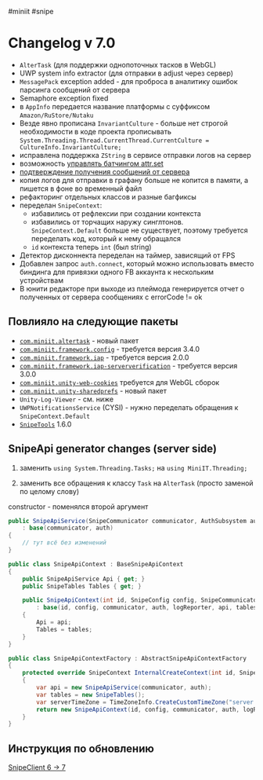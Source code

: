 #miniit  #snipe 
# Changelog v 7.0
- `AlterTask` (для поддержки однопоточных тасков в WebGL)
- UWP system info extractor (для отправки в adjust через сервер)
- `MessagePack` exception added - для проброса в аналитику ошибок парсинга сообщений от сервера
- Semaphore exception fixed
- в `AppInfo` передается название платформы с суффиксом `Amazon/RuStore/Nutaku`
- Везде явно прописана `InvariantCulture` - больше нет строгой необходимости в коде проекта прописывать
  `System.Threading.Thread.CurrentThread.CurrentCulture = CultureInfo.InvariantCulture;`
- исправлена поддержка `ZString` в сервисе отправки логов на сервер
- возможность [управлять батчингом attr.set](Batching%20attr.set.md)
- [подтверждение получения сообщений от сервера](https://app.asana.com/0/1185654335370062/1208400518366715/f)
- копия логов для отправки в графану больше не копится в памяти, а пишется в фоне во временный файл
- рефакторинг отдельных классов и разные багфиксы
- переделан `SnipeContext`:
	- избавились от рефлексии при создании контекста
	- избавились от торчащих наружу синглтонов. `SnipeContext.Default` больше не существует, поэтому требуется переделать код, который к нему обращался
	- `id` контекста теперь `int` (был string)
- Детектор дисконнекта переделан на таймер, зависящий от FPS
- Добавлен запрос `auth.connect`, который можно использовать вместо биндинга для привязки одного FB аккаунта к нескольким устройствам
- В юнити редакторе при выходе из плеймода генерируется отчет о полученных от сервера сообщениях с errorCode != ok

## Повлияло на следующие пакеты
- [`com.miniit.altertask`](https://github.com/Mini-IT/unity-altertask) - новый пакет
- [`com.miniit.framework.config`](https://github.com/Mini-IT/unity-framework-config) - требуется версия 3.4.0
- [`com.miniit.framework.iap`](https://github.com/Mini-IT/unity-framework-iap) - требуется версия 2.0.0
- [`com.miniit.framework.iap-serververification`](https://github.com/Mini-IT/unity-framework-iap-serververification) - требуется версия 3.0.0
- [`com.miniit.unity-web-cookies`](https://github.com/Mini-IT/unity-web-cookies) требуется для WebGL сборок
- [`com.miniit.unity-sharedprefs`](https://github.com/Mini-IT/unity-sharedprefs)  - новый пакет
- `Unity-Log-Viewer` - см. ниже
- `UWPNotificationsService` (CYSI) - нужно переделать обращения к `SnipeContext.Default`
- [`SnipeTools`](https://github.com/Mini-IT/SnipeToolsUnityPackage) 1.6.0

## SnipeApi generator changes (server side)
1. заменить
`using System.Threading.Tasks;`
на
`using MiniIT.Threading;`

2. заменить все обращения к классу `Task` на `AlterTask` (просто заменой по целому слову)

constructor - поменялся второй аргумент
```csharp
public SnipeApiService(SnipeCommunicator communicator, AuthSubsystem auth)
	: base(communicator, auth)
{
	// тут всё без изменений
}
```

```csharp
public class SnipeApiContext : BaseSnipeApiContext
{
	public SnipeApiService Api { get; }
	public SnipeTables Tables { get; }

	public SnipeApiContext(int id, SnipeConfig config, SnipeCommunicator communicator, AuthSubsystem auth, LogReporter logReporter, SnipeApiService api, SnipeTables tables, TimeZoneInfo serverTimeZone)
		: base(id, config, communicator, auth, logReporter, api, tables, serverTimeZone)
	{
		Api = api;
		Tables = tables;
	}
}

public class SnipeApiContextFactory : AbstractSnipeApiContextFactory
{
	protected override SnipeContext InternalCreateContext(int id, SnipeConfig config, SnipeCommunicator communicator, AuthSubsystem auth, LogReporter logReporter)
	{
		var api = new SnipeApiService(communicator, auth);
		var tables = new SnipeTables();
		var serverTimeZone = TimeZoneInfo.CreateCustomTimeZone("server time", TimeSpan.FromHours(3), "server time", "server time");
		return new SnipeApiContext(id, config, communicator, auth, logReporter, api, tables, serverTimeZone);
	}
}
```

## Инструкция по обновлению
[SnipeClient 6 → 7](SnipeClient%206%20→%207.md)
